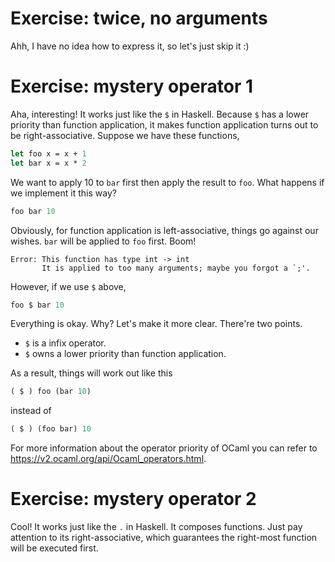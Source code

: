 # Exercise: twice, no arguments

Ahh, I have no idea how to express it, so let's just skip it :)

# Exercise: mystery operator 1

Aha, interesting! It works just like the `$` in Haskell. Because `$` has a lower priority than function application, it makes function application turns out to be right-associative. Suppose we have these functions,

```ocaml
let foo x = x + 1
let bar x = x * 2
```

We want to apply 10 to `bar` first then apply the result  to `foo`. What happens if we implement it this way?

```ocaml
foo bar 10
```

Obviously, for function application is left-associative, things go against our wishes. `bar` will be applied to `foo` first. Boom!

```
Error: This function has type int -> int
       It is applied to too many arguments; maybe you forgot a `;'.
```

However, if we use `$` above,

```ocaml
foo $ bar 10
```

Everything is okay. Why? Let's make it more clear. There're two points.

* `$` is a infix operator.
* `$` owns a lower priority than function application.

As a result, things will work out like this

```ocaml
( $ ) foo (bar 10)
```

instead of

```ocaml
( $ ) (foo bar) 10
```

For more information about the operator priority of OCaml you can refer to https://v2.ocaml.org/api/Ocaml_operators.html.

# Exercise: mystery operator 2

Cool! It works just like the `.` in Haskell. It composes functions. Just pay attention to its right-associative, which guarantees the right-most function will be executed first.